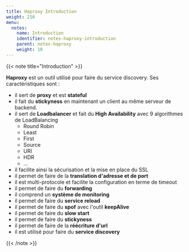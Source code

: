 ```yaml
---
title: Haproxy Introduction
weight: 210
menu:
  notes:
    name: Introduction
    identifier: notes-haproxy-introduction
    parent: notes-haproxy
    weight: 10
---
```


<!-- Introduction -->
{{< note title="Introduction" >}}

**Haproxy** est un outil utilisé pour faire du service discovery. Ses caractéristiques sont :
- il sert de **proxy** et est **stateful**
- il fait du **stickyness** en maintenant un client au même serveur de backend.
- il sert de **Loadbalancer** et fait du **High Availability** avec 9 algorithmes de LoadBalancing
  - Round Robin
  - Least
  - First
  - Source
  - URI
  - HDR
  - ...
- il facilite ainsi la sécurisation et la mise en place du SSL
- il permet de faire de la **translation d'adresse et de port**
- il est multi-protocole et facilite la configuration en terme de timeout
- il permet de faire du **forwarding**
- il comprend un **système de monitoring**
- il permet de faire du **service reload**
- il permet de faire du **spof** avec l'outil **keepAlive**
- il permet de faire du **slow start**
- il permet de faire du **stickyness**
- il permet de faire de la **réécriture d'url**
- il est utilisé pour faire du **service discovery**

{{< /note >}}